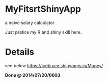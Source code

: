 MyFitsrtShinyApp
================

a naive salary calculator

Just pratice my R and shiny skill here.

Details
================
see below
https://icebruce.shinyapps.io/Money/

__Done @ 2014/07/20/0003__
